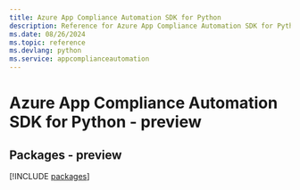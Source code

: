 ```yaml
---
title: Azure App Compliance Automation SDK for Python
description: Reference for Azure App Compliance Automation SDK for Python
ms.date: 08/26/2024
ms.topic: reference
ms.devlang: python
ms.service: appcomplianceautomation
---
```

# Azure App Compliance Automation SDK for Python - preview
## Packages - preview
[!INCLUDE [packages](app-compliance-automation-index.md)]